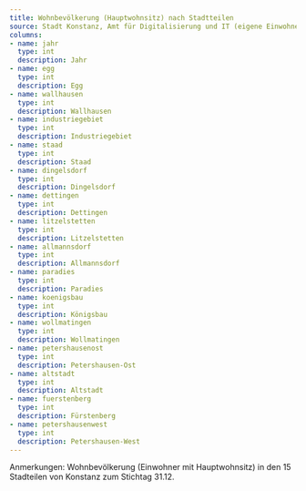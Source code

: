 ```yaml
---
title: Wohnbevölkerung (Hauptwohnsitz) nach Stadtteilen
source: Stadt Konstanz, Amt für Digitalisierung und IT (eigene Einwohnerfortschreibung)
columns:
- name: jahr
  type: int
  description: Jahr
- name: egg
  type: int
  description: Egg
- name: wallhausen
  type: int
  description: Wallhausen
- name: industriegebiet
  type: int
  description: Industriegebiet
- name: staad
  type: int
  description: Staad
- name: dingelsdorf
  type: int
  description: Dingelsdorf
- name: dettingen
  type: int
  description: Dettingen
- name: litzelstetten
  type: int
  description: Litzelstetten
- name: allmannsdorf
  type: int
  description: Allmannsdorf
- name: paradies
  type: int
  description: Paradies
- name: koenigsbau
  type: int
  description: Königsbau
- name: wollmatingen
  type: int
  description: Wollmatingen
- name: petershausenost
  type: int
  description: Petershausen-Ost
- name: altstadt
  type: int
  description: Altstadt
- name: fuerstenberg
  type: int
  description: Fürstenberg
- name: petershausenwest
  type: int
  description: Petershausen-West
---
```

Anmerkungen: Wohnbevölkerung (Einwohner mit Hauptwohnsitz) in den 15 Stadteilen von Konstanz zum Stichtag 31.12.
